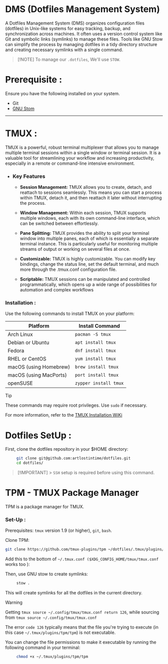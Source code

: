 # DMS (Dotfiles Management System)

A Dotfiles Management System (DMS) organizes configuration files (dotfiles) in Unix-like systems for easy tracking, backup, and synchronization across machines. It often uses a version control system like Git and symbolic links (symlinks) to manage these files. Tools like GNU Stow can simplify the process by managing dotfiles in a tidy directory structure and creating necessary symlinks with a single command.

> [!NOTE] To manage our `.dotfiles`, We'll use `STOW`.

# Prerequisite :

Ensure you have the following installed on your system.

- Git
- [GNU Stom](https://www.gnu.org/software/stow/manual/stow.html#Introduction)

---

# TMUX :

TMUX is a powerful, robust terminal multiplexer that allows you to manage multiple terminal sessions within a single window or terminal session. It is a valuable tool for streamlining your workflow and increasing productivity, especially in a remote or command-line intensive environment.

- ### Key Features

  - **Session Management:** TMUX allows you to create, detach, and reattach to sessions seamlessly. This means you can start a process within TMUX, detach it, and then reattach it later without interrupting the process.

  - **Window Management:** Within each session, TMUX supports multiple windows, each with its own command-line interface, which can be switched between effortlessly.

  - **Pane Splitting:** TMUX provides the ability to split your terminal window into multiple panes, each of which is essentially a separate terminal instance. This is particularly useful for monitoring multiple streams of output or working on several files at once.

  - **Customizable:** TMUX is highly customizable. You can modify key bindings, change the status line, set the default terminal, and much more through the .tmux.conf configuration file.

  - **Scriptable:** TMUX sessions can be manipulated and controlled programmatically, which opens up a wide range of possibilities for automation and complex workflows

### Installation :

Use the following commands to install TMUX on your platform:

| Platform               | Install Command       |
| ---------------------- | --------------------- |
| Arch Linux             | `pacman -S tmux`      |
| Debian or Ubuntu       | `apt install tmux`    |
| Fedora                 | `dnf install tmux`    |
| RHEL or CentOS         | `yum install tmux`    |
| macOS (using Homebrew) | `brew install tmux`   |
| macOS (using MacPorts) | `port install tmux`   |
| openSUSE               | `zypper install tmux` |

> [!TIP]
> These commands may require root privileges. Use `sudo` if necessary.

For more information, refer to the [TMUX Installation WiKi](https://github.com/tmux/tmux/wiki)

# Dotfiles SetUp :

First, clone the dotfiles repository in your $HOME directory:

```bash
     git clone git@github.com:artlostintime/dotfiles.git
     cd dotfiles/
```

> [!IMPORTANT] > `SSH` setup is required before using this command.

# TPM - TMUX Package Manager

TPM is a package manager for TMUX.

### Set-Up :

Prerequisites: `tmux` version 1.9 (or higher), `git`, `bash`.

Clone TPM:

```bash
git clone https://github.com/tmux-plugins/tpm ~/dotfiles/.tmux/plugins/tpm
```

Add this to the bottom of `~/.tmux.conf ($XDG_CONFIG_HOME/tmux/tmux.conf` works too ):

Then, use GNU stow to create symlinks:

```bash
     stow .
```

This will create symlinks for all the dotfiles in the current directory.

> [!WARNING]
> Getting `tmux source ~/.config/tmux/tmux.conf return 126`, while sourcing from `tmux source ~/.config/tmux/tmux.conf`

The error `code 126` typically means that the file you're trying to execute (in this case `~/.tmux/plugins/tpm/tpm`) is not executable.

You can change the file permissions to make it executable by running the following command in your terminal:

```bash
     chmod +x ~/.tmux/plugins/tpm/tpm
```
